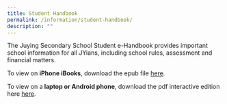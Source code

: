 ```yaml
---
title: Student Handbook
permalink: /information/student-handbook/
description: ""
---
```

<p>The Juying Secondary School Student e-Handbook provides important school information for all JYians, including school rules, assessment and financial matters.</p>
<p>To view on&nbsp;<strong>iPhone iBooks</strong>, download the epub file&nbsp;<a rel="noopener" href="https://drive.google.com/drive/folders/1N7cL-1Y1H-L-34ujr7qQt_DG9ekkmwvF?usp=sharing">here</a>.</p>
<p>To view on a<strong>&nbsp;laptop or Android phone</strong>, download the pdf interactive edition here&nbsp;<a rel="noopener" href="/files/JYSS_student_handbook_2022_PDF.pdf">here</a>.</p>